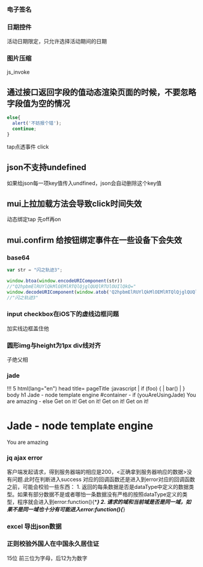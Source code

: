 
### 电子签名

### 日期控件
活动日期限定，只允许选择活动期间的日期

### 图片压缩

js_invoke

## 通过接口返回字段的值动态渲染页面的时候，不要忽略字段值为空的情况
```js
else{
  alert('不妨报个错');
  continue;
}
```

tap点透事件
click

## json不支持undefined
如果给json每一项key值传入undfined，json会自动删除这个key值

## mui上拉加载方法会导致click时间失效
动态绑定tap  先off再on

## mui.confirm 给按钮绑定事件在一些设备下会失效


### base64
```js
var str = "闪之轨迹3";

window.btoa(window.encodeURIComponent(str))
//"Q2hpbmElRUYlQkMlOEMlRTQlQjglQUQlRTUlOUIlQkQ="
window.decodeURIComponent(window.atob('Q2hpbmElRUYlQkMlOEMlRTQlQjglQUQlRTUlOUIlQkQ='))
//"闪之轨迹3"
```

### input checkbox在iOS下的虚线边框问题
加实线边框盖住他

### 圆形img与height为1px div线对齐
子绝父相

### jade
!!! 5
html(lang="en")
  head
    title= pageTitle
    :javascript
      | if (foo) {
      |    bar()
      | }
  body
    h1 Jade - node template engine
    #container
      - if (youAreUsingJade)
         You are amazing
      - else
         Get on it!
         Get on it!
         Get on it!
         Get on it!
					


<!DOCTYPE html>
<html lang="en">
  <head>
    <title>Jade</title>
    <script type="text/javascript">
      //<![CDATA[
      if (foo) {
      	bar()
      }
      //]]>
    </script>
  </head>
  <body>
    <h1>Jade - node template engine</h1>
    <div id="container">
      <p>You are amazing</p>
    </div>
  </body>
</html>

### jq ajax error
客户端发起请求，得到服务器端的相应是200，<正确拿到服务器响应的数据>没有问题.此时在判断进入success 对应的回调函数还是进入到error对应的回调函数之前，可能会校验一些东西：
      1. 返回的每条数据是否是dataType中定义的数据类型。如果有部分数据不是或者哪怕一条数据没有严格的按照dataType定义的类型，程序就会进入到error:function(){****}
      2. 请求的域和当前域是否是同一域，如果不是同一域也十分有可能进入error:function(){***}
      
### excel 导出json数据

### 正则校验外国人在中国永久居住证
15位 前三位为字母，后12为为数字
